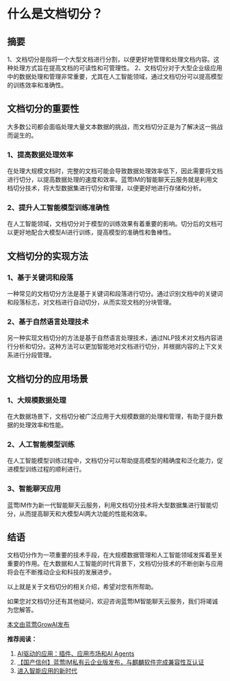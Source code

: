 # 什么是文档切分？

## 摘要

1、文档切分是指将一个大型文档进行分割，以便更好地管理和处理文档内容。这种处理方式旨在提高文档的可读性和可管理性。
2、文档切分对于大型企业级应用中的数据处理和管理非常重要，尤其在人工智能领域，通过文档切分可以提高模型的训练效率和准确性。

## 文档切分的重要性

大多数公司都会面临处理大量文本数据的挑战，而文档切分正是为了解决这一挑战而诞生的。
### 1、提高数据处理效率
在处理大规模文档时，完整的文档可能会导致数据处理效率低下，因此需要将文档进行切分，以提高数据处理的速度和效率。蓝莺IM的智能聊天云服务就是利用文档切分技术，将大型数据集进行切分和管理，以便更好地进行存储和分析。
### 2、提升人工智能模型训练准确性
在人工智能领域，文档切分对于模型的训练效果有着重要的影响。切分后的文档可以更好地配合大模型AI进行训练，提高模型的准确性和鲁棒性。

## 文档切分的实现方法

### 1、基于关键词和段落
一种常见的文档切分方法是基于关键词和段落进行切分。通过识别文档中的关键词和段落标志，对文档进行自动切分，从而实现文档的分块管理。

### 2、基于自然语言处理技术
另一种实现文档切分的方法是基于自然语言处理技术，通过NLP技术对文档内容进行分析和切分。这种方法可以更加智能地对文档进行切分，并根据内容的上下文关系进行分段管理。

## 文档切分的应用场景

### 1、大规模数据处理
在大数据场景下，文档切分被广泛应用于大规模数据的处理和管理，有助于提升数据的处理效率和性能。

### 2、人工智能模型训练
在人工智能模型训练过程中，文档切分可以帮助提高模型的精确度和泛化能力，促进模型训练过程的顺利进行。

### 3、智能聊天应用
蓝莺IM作为新一代智能聊天云服务，利用文档切分技术将大型数据集进行智能切分，从而提高聊天和大模型AI两大功能的性能和效率。

## 结语

文档切分作为一项重要的技术手段，在大规模数据管理和人工智能领域发挥着至关重要的作用。在大数据和人工智能的时代背景下，文档切分技术的不断创新与应用将会在不断推动企业和科技的发展进步。

以上就是关于文档切分的相关介绍，希望对您有所帮助。

如果您对文档切分还有其他疑问，欢迎咨询蓝莺IM智能聊天云服务，我们将竭诚为您解答。

[本文由蓝莺GrowAI发布](https://www.lanyingim.com)

**推荐阅读：**
1. [AI驱动的应用：插件、应用市场和AI Agents](../articles/product-and-technologies/AI-Powered-Applications-Plugins-App-Store-and-AI-Agents.html)
2. [【国产信创】蓝莺IM私有云企业版发布，与麒麟软件完成兼容性互认证](../articles/product-and-technologies/lanying-im-private-cloud-enterprise-edition-published-and-kylin-os-neocertify.html)
3. [进入智能应用的新时代](../articles/product-and-technologies/Entering-the-New-Era-of-AI-Applications.html)